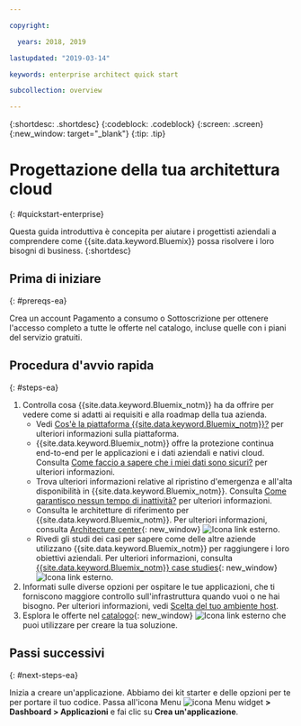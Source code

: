 ```yaml
---

copyright:

  years: 2018, 2019

lastupdated: "2019-03-14"

keywords: enterprise architect quick start

subcollection: overview

---
```


{:shortdesc: .shortdesc}
{:codeblock: .codeblock}
{:screen: .screen}
{:new_window: target="_blank"}
{:tip: .tip}

# Progettazione della tua architettura cloud
{: #quickstart-enterprise}

Questa guida introduttiva è concepita per aiutare i progettisti aziendali a comprendere come {{site.data.keyword.Bluemix}} possa risolvere i loro bisogni di business. 
{:shortdesc}

## Prima di iniziare
{: #prereqs-ea}

Crea un account Pagamento a consumo o Sottoscrizione per ottenere l'accesso completo a tutte le offerte nel catalogo, incluse quelle con i piani del servizio gratuiti. 

## Procedura d'avvio rapida
{: #steps-ea}

1. Controlla cosa {{site.data.keyword.Bluemix_notm}} ha da offrire per vedere come si adatti ai requisiti e alla roadmap della tua azienda. 
    * Vedi [Cos'è la piattaforma {{site.data.keyword.Bluemix_notm}}?](/docs/overview?topic=overview-whatis-platform) per ulteriori informazioni sulla piattaforma.
    * {{site.data.keyword.Bluemix_notm}} offre la protezione continua end-to-end per le applicazioni e i dati aziendali e nativi cloud. Consulta [Come faccio a sapere che i miei dati sono sicuri?](/docs/overview?topic=overview-security) per ulteriori informazioni. 
    * Trova ulteriori informazioni relative al ripristino d'emergenza e all'alta disponibilità in {{site.data.keyword.Bluemix_notm}}. Consulta [Come garantisco nessun tempo di inattività?](/docs/overview?topic=overview-zero-downtime) per ulteriori informazioni.
    * Consulta le architetture di riferimento per {{site.data.keyword.Bluemix_notm}}. Per ulteriori informazioni, consulta [Architecture center](https://www.ibm.com/cloud/garage/architectures){: new_window} ![Icona link esterno](../icons/launch-glyph.svg). 
    * Rivedi gli studi dei casi per sapere come delle altre aziende utilizzano {{site.data.keyword.Bluemix_notm}} per raggiungere i loro obiettivi aziendali. Per ulteriori informazioni, consulta [{{site.data.keyword.Bluemix_notm}} case studies](https://www.ibm.com/cloud-computing/bluemix/case-studies){: new_window} ![Icona link esterno](../icons/launch-glyph.svg). 
2. Informati sulle diverse opzioni per ospitare le tue applicazioni, che ti forniscono maggiore controllo sull'infrastruttura quando vuoi o ne hai bisogno. Per ulteriori informazioni, vedi [Scelta del tuo ambiente host](/docs/overview?topic=overview-whatis-platform#choose-compute).
3. Esplora le offerte nel [catalogo](https://cloud.ibm.com/catalog){: new_window} ![Icona link esterno](../icons/launch-glyph.svg) che puoi utilizzare per creare la tua soluzione.

## Passi successivi
{: #next-steps-ea}

Inizia a creare un'applicazione. Abbiamo dei kit starter e delle opzioni per te per portare il tuo codice. Passa all'icona Menu ![icona Menu](../icons/icon_hamburger.svg) widget **> Dashboard > Applicazioni** e fai clic su **Crea un'applicazione**.

